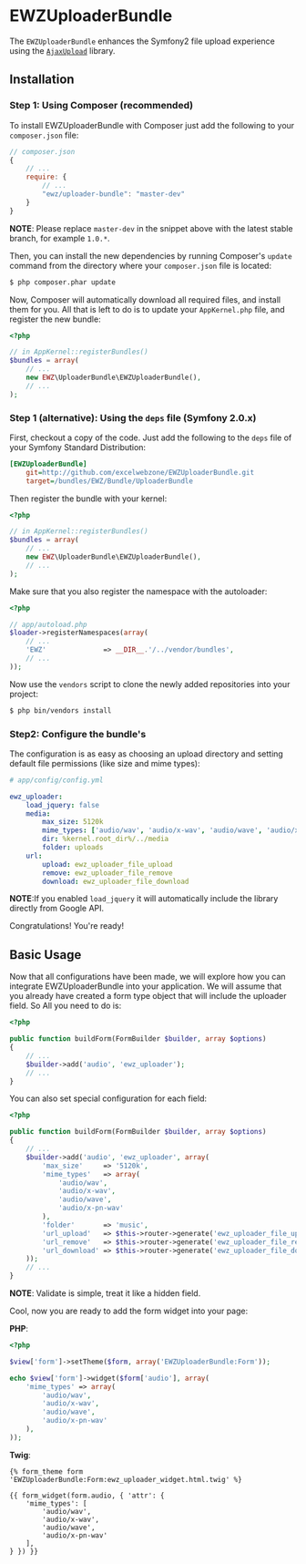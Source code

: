 EWZUploaderBundle
=================

The `EWZUploaderBundle` enhances the Symfony2 file upload experience using the
[`AjaxUpload`](https://github.com/valums/ajax-upload) library.

## Installation

### Step 1: Using Composer (recommended)

To install EWZUploaderBundle with Composer just add the following to your
`composer.json` file:

```js
// composer.json
{
    // ...
    require: {
        // ...
        "ewz/uploader-bundle": "master-dev"
    }
}
```

**NOTE**: Please replace `master-dev` in the snippet above with the latest stable
branch, for example ``1.0.*``.

Then, you can install the new dependencies by running Composer's ``update``
command from the directory where your ``composer.json`` file is located:

```bash
$ php composer.phar update
```

Now, Composer will automatically download all required files, and install them
for you. All that is left to do is to update your ``AppKernel.php`` file, and
register the new bundle:

```php
<?php

// in AppKernel::registerBundles()
$bundles = array(
    // ...
    new EWZ\UploaderBundle\EWZUploaderBundle(),
    // ...
);
```

### Step 1 (alternative): Using the ``deps`` file (Symfony 2.0.x)

First, checkout a copy of the code. Just add the following to the ``deps``
file of your Symfony Standard Distribution:

```ini
[EWZUploaderBundle]
    git=http://github.com/excelwebzone/EWZUploaderBundle.git
    target=/bundles/EWZ/Bundle/UploaderBundle
```

Then register the bundle with your kernel:

```php
<?php

// in AppKernel::registerBundles()
$bundles = array(
    // ...
    new EWZ\UploaderBundle\EWZUploaderBundle(),
    // ...
);
```

Make sure that you also register the namespace with the autoloader:

```php
<?php

// app/autoload.php
$loader->registerNamespaces(array(
    // ...
    'EWZ'              => __DIR__.'/../vendor/bundles',
    // ...
));
```

Now use the ``vendors`` script to clone the newly added repositories
into your project:

```bash
$ php bin/vendors install
```

### Step2: Configure the bundle's

The configuration is as easy as choosing an upload directory and setting
default file permissions (like size and mime types):

```yaml
# app/config/config.yml

ewz_uploader:
    load_jquery: false
    media:
        max_size: 5120k
        mime_types: ['audio/wav', 'audio/x-wav', 'audio/wave', 'audio/x-pn-wav']
        dir: %kernel.root_dir%/../media
        folder: uploads
    url:
        upload: ewz_uploader_file_upload
        remove: ewz_uploader_file_remove
        download: ewz_uploader_file_download
```

**NOTE**:If you enabled `load_jquery` it will automatically include the library
directly from Google API.

Congratulations! You're ready!

## Basic Usage

Now that all configurations have been made, we will explore how you can integrate
EWZUploaderBundle into your application. We will assume that you already have
created a form type object that will include the uploader field. So All you
need to do is:

```php
<?php

public function buildForm(FormBuilder $builder, array $options)
{
    // ...
    $builder->add('audio', 'ewz_uploader');
    // ...
}
```

You can also set special configuration for each field:

```php
<?php

public function buildForm(FormBuilder $builder, array $options)
{
    // ...
    $builder->add('audio', 'ewz_uploader', array(
        'max_size'     => '5120k',
        'mime_types'   => array(
            'audio/wav',
            'audio/x-wav',
            'audio/wave',
            'audio/x-pn-wav'
        ),
        'folder'       => 'music',
        'url_upload'   => $this->router->generate('ewz_uploader_file_upload'),
        'url_remove'   => $this->router->generate('ewz_uploader_file_remove'),
        'url_download' => $this->router->generate('ewz_uploader_file_download'),
    ));
    // ...
}
```

**NOTE**: Validate is simple, treat it like a hidden field.

Cool, now you are ready to add the form widget into your page:

**PHP**:

```php
<?php

$view['form']->setTheme($form, array('EWZUploaderBundle:Form'));

echo $view['form']->widget($form['audio'], array(
    'mime_types' => array(
        'audio/wav',
        'audio/x-wav',
        'audio/wave',
        'audio/x-pn-wav'
    ),
));
```

**Twig**:

```jinja
{% form_theme form 'EWZUploaderBundle:Form:ewz_uploader_widget.html.twig' %}

{{ form_widget(form.audio, { 'attr': {
    'mime_types': [
        'audio/wav',
        'audio/x-wav',
        'audio/wave',
        'audio/x-pn-wav'
    ],
} }) }}
```

